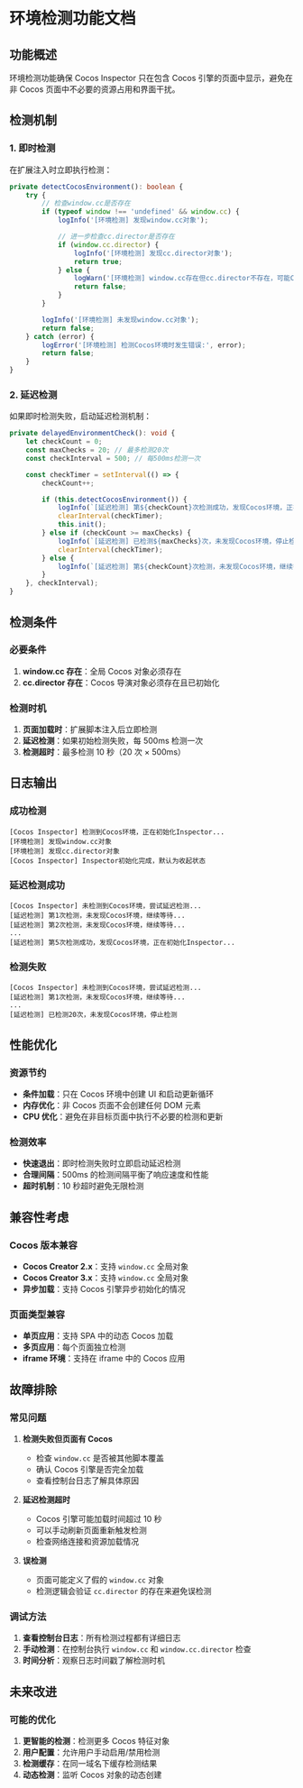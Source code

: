 # 环境检测功能文档

## 功能概述

环境检测功能确保 Cocos Inspector 只在包含 Cocos 引擎的页面中显示，避免在非 Cocos 页面中不必要的资源占用和界面干扰。

## 检测机制

### 1. 即时检测

在扩展注入时立即执行检测：

```typescript
private detectCocosEnvironment(): boolean {
    try {
        // 检查window.cc是否存在
        if (typeof window !== 'undefined' && window.cc) {
            logInfo('[环境检测] 发现window.cc对象');

            // 进一步检查cc.director是否存在
            if (window.cc.director) {
                logInfo('[环境检测] 发现cc.director对象');
                return true;
            } else {
                logWarn('[环境检测] window.cc存在但cc.director不存在，可能Cocos引擎尚未完全初始化');
                return false;
            }
        }

        logInfo('[环境检测] 未发现window.cc对象');
        return false;
    } catch (error) {
        logError('[环境检测] 检测Cocos环境时发生错误:', error);
        return false;
    }
}
```

### 2. 延迟检测

如果即时检测失败，启动延迟检测机制：

```typescript
private delayedEnvironmentCheck(): void {
    let checkCount = 0;
    const maxChecks = 20; // 最多检测20次
    const checkInterval = 500; // 每500ms检测一次

    const checkTimer = setInterval(() => {
        checkCount++;

        if (this.detectCocosEnvironment()) {
            logInfo(`[延迟检测] 第${checkCount}次检测成功，发现Cocos环境，正在初始化Inspector...`);
            clearInterval(checkTimer);
            this.init();
        } else if (checkCount >= maxChecks) {
            logInfo(`[延迟检测] 已检测${maxChecks}次，未发现Cocos环境，停止检测`);
            clearInterval(checkTimer);
        } else {
            logInfo(`[延迟检测] 第${checkCount}次检测，未发现Cocos环境，继续等待...`);
        }
    }, checkInterval);
}
```

## 检测条件

### 必要条件

1. **window.cc 存在**：全局 Cocos 对象必须存在
2. **cc.director 存在**：Cocos 导演对象必须存在且已初始化

### 检测时机

1. **页面加载时**：扩展脚本注入后立即检测
2. **延迟检测**：如果初始检测失败，每 500ms 检测一次
3. **检测超时**：最多检测 10 秒（20 次 × 500ms）

## 日志输出

### 成功检测

```
[Cocos Inspector] 检测到Cocos环境，正在初始化Inspector...
[环境检测] 发现window.cc对象
[环境检测] 发现cc.director对象
[Cocos Inspector] Inspector初始化完成，默认为收起状态
```

### 延迟检测成功

```
[Cocos Inspector] 未检测到Cocos环境，尝试延迟检测...
[延迟检测] 第1次检测，未发现Cocos环境，继续等待...
[延迟检测] 第2次检测，未发现Cocos环境，继续等待...
...
[延迟检测] 第5次检测成功，发现Cocos环境，正在初始化Inspector...
```

### 检测失败

```
[Cocos Inspector] 未检测到Cocos环境，尝试延迟检测...
[延迟检测] 第1次检测，未发现Cocos环境，继续等待...
...
[延迟检测] 已检测20次，未发现Cocos环境，停止检测
```

## 性能优化

### 资源节约

- **条件加载**：只在 Cocos 环境中创建 UI 和启动更新循环
- **内存优化**：非 Cocos 页面不会创建任何 DOM 元素
- **CPU 优化**：避免在非目标页面中执行不必要的检测和更新

### 检测效率

- **快速退出**：即时检测失败时立即启动延迟检测
- **合理间隔**：500ms 的检测间隔平衡了响应速度和性能
- **超时机制**：10 秒超时避免无限检测

## 兼容性考虑

### Cocos 版本兼容

- **Cocos Creator 2.x**：支持 `window.cc` 全局对象
- **Cocos Creator 3.x**：支持 `window.cc` 全局对象
- **异步加载**：支持 Cocos 引擎异步初始化的情况

### 页面类型兼容

- **单页应用**：支持 SPA 中的动态 Cocos 加载
- **多页应用**：每个页面独立检测
- **iframe 环境**：支持在 iframe 中的 Cocos 应用

## 故障排除

### 常见问题

1. **检测失败但页面有 Cocos**

   - 检查 `window.cc` 是否被其他脚本覆盖
   - 确认 Cocos 引擎是否完全加载
   - 查看控制台日志了解具体原因

2. **延迟检测超时**

   - Cocos 引擎可能加载时间超过 10 秒
   - 可以手动刷新页面重新触发检测
   - 检查网络连接和资源加载情况

3. **误检测**
   - 页面可能定义了假的 `window.cc` 对象
   - 检测逻辑会验证 `cc.director` 的存在来避免误检测

### 调试方法

1. **查看控制台日志**：所有检测过程都有详细日志
2. **手动检测**：在控制台执行 `window.cc` 和 `window.cc.director` 检查
3. **时间分析**：观察日志时间戳了解检测时机

## 未来改进

### 可能的优化

1. **更智能的检测**：检测更多 Cocos 特征对象
2. **用户配置**：允许用户手动启用/禁用检测
3. **检测缓存**：在同一域名下缓存检测结果
4. **动态检测**：监听 Cocos 对象的动态创建
